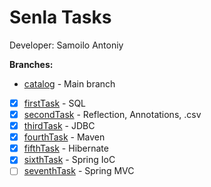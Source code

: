 # Senla Tasks
Developer: Samoilo Antoniy  

**Branches:**   

- [catalog](https://git-courses.senlainc.com/htp_senla_training/samoila_antoni/tree/catalog) - Main branch  

- [x] [firstTask](https://git-courses.senlainc.com/htp_senla_training/samoila_antoni/tree/firstTask) - SQL  
- [x] [secondTask](https://git-courses.senlainc.com/htp_senla_training/samoila_antoni/tree/secondTask) - Reflection, Annotations, .csv  
- [x] [thirdTask](https://git-courses.senlainc.com/htp_senla_training/samoila_antoni/tree/thirdTask) - JDBC 
- [x] [fourthTask](https://git-courses.senlainc.com/htp_senla_training/samoila_antoni/tree/fourthTask) - Maven
- [x] [fifthTask](https://git-courses.senlainc.com/htp_senla_training/samoila_antoni/tree/fifthTask) - Hibernate
- [x] [sixthTask](https://git-courses.senlainc.com/htp_senla_training/samoila_antoni/tree/sixthTask) - Spring IoC
- [ ] [seventhTask](https://git-courses.senlainc.com/htp_senla_training/samoila_antoni/tree/seventhTask) - Spring MVC